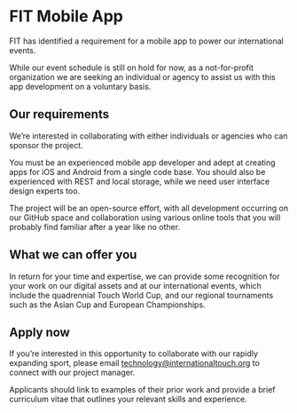 # FIT Mobile App

FIT has identified a requirement for a mobile app to power our international events.

While our event schedule is still on hold for now, as a not-for-profit organization we are seeking an individual or agency to assist us with this app development on a voluntary basis.

## Our requirements

We’re interested in collaborating with either individuals or agencies who can sponsor the project.

You must be an experienced mobile app developer and adept at creating apps for iOS and Android from a single code base. You should also be experienced with REST and local storage, while we need user interface design experts too.

The project will be an open-source effort, with all development occurring on our GitHub space and collaboration using various online tools that you will probably find familiar after a year like no other.

## What we can offer you

In return for your time and expertise, we can provide some recognition for your work on our digital assets and at our international events, which include the quadrennial Touch World Cup, and our regional tournaments such as the Asian Cup and European Championships.

## Apply now

If you’re interested in this opportunity to collaborate with our rapidly expanding sport, please email technology@internationaltouch.org to connect with our project manager.

Applicants should link to examples of their prior work and provide a brief curriculum vitae that outlines your relevant skills and experience.
